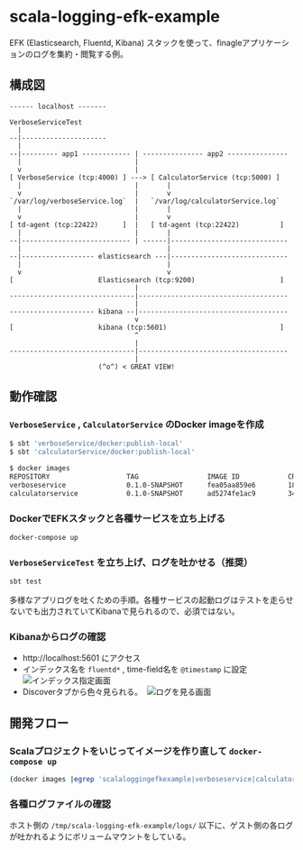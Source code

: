 # scala-logging-efk-example
EFK (Elasticsearch, Fluentd, Kibana) スタックを使って、finagleアプリケーションのログを集約・閲覧する例。

## 構成図
```
------ localhost -------

VerboseServiceTest
  |
--|---------------------
  |
--|--------- app1 ------------ | --------------- app2 ---------------
  |                            |
  v                            |
[ VerboseService (tcp:4000) ] ---> [ CalculatorService (tcp:5000) ]
  |                            |       |
  v                            |       v
`/var/log/verboseService.log`  |   `/var/log/calculatorService.log`
  |                            |       |
  v                            |       v
[ td-agent (tcp:22422)      ]  |   [ td-agent (tcp:22422)          ]
  |                            |       |
--|--------------------------- | ------|-----------------------------
  |                                    |
--|------------------ elasticsearch ---|-----------------------------
  |                                    |
  v                                    v
[                     Elasticsearch (tcp:9200)                     ]
                               |
-------------------------------|-------------------------------------
                               |
--------------------- kibana --|-------------------------------------
                               v
[                     kibana (tcp:5601)                            ]
                               ^
                               |
-------------------------------|-------------------------------------
                               |
                      (^o^) < GREAT VIEW!
```

## 動作確認

### `VerboseService` , `CalculatorService` のDocker imageを作成
```bash
$ sbt 'verboseService/docker:publish-local'
$ sbt 'calculatorService/docker:publish-local'

$ docker images
REPOSITORY                   TAG                 IMAGE ID            CREATED             SIZE
verboseservice               0.1.0-SNAPSHOT      fea05aa859e6        18 minutes ago      215 MB
calculatorservice            0.1.0-SNAPSHOT      ad5274fe1ac9        34 seconds ago      228 MB
```

### DockerでEFKスタックと各種サービスを立ち上げる
```bash
docker-compose up
```

### `VerboseServiceTest` を立ち上げ、ログを吐かせる（推奨）
```bash
sbt test
```
多様なアプリログを吐くための手順。各種サービスの起動ログはテストを走らせないでも出力されていてKibanaで見られるので、必須ではない。

### Kibanaからログの確認
- http://localhost:5601 にアクセス
- インデックス名を `fluentd*` , time-field名を `@timestamp` に設定
  ![インデックス指定画面](https://cloud.githubusercontent.com/assets/498788/22278137/6486a90a-e304-11e6-89f2-a24a59d9a803.png)
- Discoverタブから色々見られる。
  ![ログを見る画面](https://cloud.githubusercontent.com/assets/498788/22278127/53ee53b8-e304-11e6-8e85-ae6a09f26bbd.png)

## 開発フロー

### Scalaプロジェクトをいじってイメージを作り直して `docker-compose up`
```bash
(docker images |egrep 'scalaloggingefkexample|verboseservice|calculatorservice' |awk '{print $3}' |xargs docker rmi -f) && docker-compose rm && sbt 'verboseService/docker:publish-local' && sbt 'calculatorService/docker:publish-local' && docker-compose up --build
```

### 各種ログファイルの確認
ホスト側の `/tmp/scala-logging-efk-example/logs/` 以下に、ゲスト側の各ログが吐かれるようにボリュームマウントをしている。

